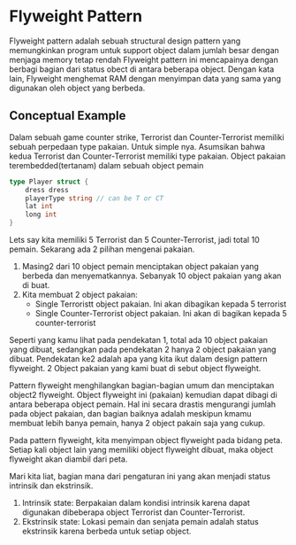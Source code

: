 # Flyweight Pattern

Flyweight pattern adalah sebuah structural design pattern yang memungkinkan program untuk support object dalam jumlah besar dengan menjaga memory tetap rendah
Flyweight pattern ini mencapainya dengan berbagi bagian dari status obect di antara beberapa object. Dengan kata lain, Flyweight menghemat RAM dengan menyimpan data yang sama yang digunakan oleh object yang berbeda.

## Conceptual Example

Dalam sebuah game counter strike, Terrorist dan Counter-Terrorist memiliki sebuah perpedaan type pakaian. Untuk simple nya.
Asumsikan bahwa kedua Terrorist dan Counter-Terrorist memiliki type pakaian. Object pakaian terembedded(tertanam) dalam sebuah object pemain

```go
type Player struct {
    dress dress
    playerType string // can be T or CT
    lat int
    long int
}
```

Lets say kita memiliki 5 Terrorist dan 5 Counter-Terrorist, jadi total 10 pemain. Sekarang ada 2 pilihan mengenai pakaian.

1. Masing2 dari 10 object pemain menciptakan object pakaian yang berbeda dan menyematkannya. Sebanyak 10 object pakaian yang akan di buat.
2. Kita membuat 2 object pakaian:
   - Single Terroristt object pakaian. Ini akan dibagikan kepada 5 terrorist
   - Single Counter-Terrorist object pakaian. Ini akan di bagikan kepada 5 counter-terrorist

Seperti yang kamu lihat pada pendekatan 1, total ada 10 object pakaian yang dibuat, sedangkan pada pendekatan 2 hanya 2 object pakaian yang dibuat. Pendekatan ke2 adalah apa yang kita ikut dalam design pattern flyweight. 2 Object pakaian yang kami buat di sebut object flyweight.

Pattern flyweight menghilangkan bagian-bagian umum dan menciptakan object2 flyweight. Object flyweight ini (pakaian) kemudian dapat dibagi di antara beberapa object pemain. Hal ini secara drastis mengurangi jumlah pada object pakaian, dan bagian baiknya adalah meskipun kmamu membuat lebih banya pemain, hanya 2 object pakain saja yang cukup.

Pada pattern flyweight, kita menyimpan object flyweight pada bidang peta. Setiap kali object lain yang memiliki object flyweight dibuat, maka object flyweight akan diambil dari peta.

Mari kita liat, bagian mana dari pengaturan ini yang akan menjadi status intrinsik dan ekstrinsik.

1. Intrinsik state: Berpakaian dalam kondisi intrinsik karena dapat digunakan dibeberapa object Terrorist dan Counter-Terrorist.
2. Ekstrinsik state: Lokasi pemain dan senjata pemain adalah status ekstrinsik karena berbeda untuk setiap object.

